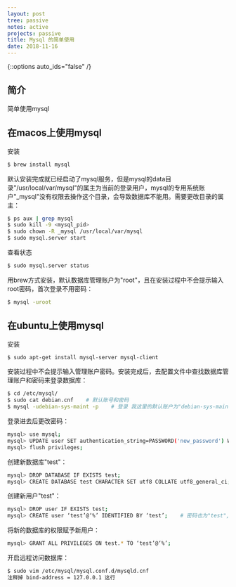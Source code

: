 ```yaml
---
layout: post
tree: passive
notes: active
projects: passive
title: Mysql 的简单使用
date: 2018-11-16
---
```



{::options auto_ids="false" /}


## 简介 ##

简单使用mysql


## 在macos上使用mysql ##

安装

~~~sh
$ brew install mysql
~~~

默认安装完成就已经启动了mysql服务，但是mysql的data目录"/usr/local/var/mysql"的属主为当前的登录用户，mysql的专用系统账户"_mysql"没有权限去操作这个目录，会导致数据库不能用。需要更改目录的属主：

~~~sh
$ ps aux | grep mysql
$ sudo kill -9 <mysql_pid>
$ sudo chown -R _mysql /usr/local/var/mysql
$ sudo mysql.server start
~~~

查看状态

~~~sh
$ sudo mysql.server status
~~~

用brew方式安装，默认数据库管理账户为"root"，且在安装过程中不会提示输入root密码，首次登录不用密码：

~~~sh
$ mysql -uroot
~~~


## 在ubuntu上使用mysql ##

安装

~~~sh
$ sudo apt-get install mysql-server mysql-client
~~~

安装过程中不会提示输入管理账户密码。安装完成后，去配置文件中查找数据库管理账户和密码来登录数据库：

~~~sh
$ cd /etc/mysql/
$ sudo cat debian.cnf    # 默认账号和密码
$ mysql -udebian-sys-maint -p    # 登录 我这里的默认账户为"debian-sys-maint"
~~~

登录进去后更改密码：

~~~sh
mysql> use mysql;
mysql> UPDATE user SET authentication_string=PASSWORD('new_password') WHERE User='debian-sys-maint' and Host='localhost'; 
mysql> flush privileges;
~~~

创建新数据库"test"：

~~~sh
mysql> DROP DATABASE IF EXISTS test;
mysql> CREATE DATABASE test CHARACTER SET utf8 COLLATE utf8_general_ci;
~~~

创建新用户"test"：

~~~sh
mysql> DROP user IF EXISTS test;
mysql> CREATE user ‘test’@‘%’ IDENTIFIED BY ‘test’;    # 密码也为"test", Host设置为'%'则允许任意主机访问，如果只允许本地访问，改为‘localhost’
~~~

将新的数据库的权限赋予新用户：

~~~sh
mysql> GRANT ALL PRIVILEGES ON test.* TO ‘test’@‘%’;
~~~

开启远程访问数据库：

~~~sh
$ sudo vim /etc/mysql/mysql.conf.d/mysqld.cnf
注释掉 bind-address = 127.0.0.1 这行
~~~


